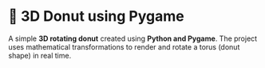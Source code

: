 # 🍩 3D Donut using Pygame  

A simple **3D rotating donut** created using **Python and Pygame**. The project uses mathematical transformations to render and rotate a torus (donut shape) in real time.

